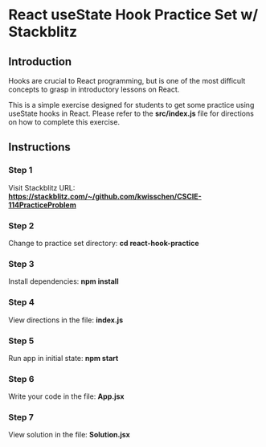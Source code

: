 # React useState Hook Practice Set w/ Stackblitz

## Introduction

Hooks are crucial to React programming, but is one of the most difficult concepts to grasp in introductory lessons on React.

This is a simple exercise designed for students to get some practice using useState hooks in React. Please refer to the __src/index.js__ file for directions on how to complete this exercise.


## Instructions

### Step 1

Visit Stackblitz URL: __https://stackblitz.com/~/github.com/kwisschen/CSCIE-114PracticeProblem__


### Step 2

Change to practice set directory: __cd react-hook-practice__


### Step 3

Install dependencies: __npm install__


### Step 4

View directions in the file: __index.js__


### Step 5

Run app in initial state: __npm start__


### Step 6

Write your code in the file: __App.jsx__


### Step 7

View solution in the file: __Solution.jsx__






